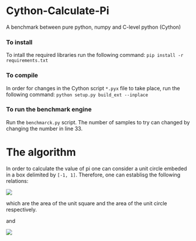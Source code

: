# Cython-Calculate-Pi

A benchmark between pure python, numpy and C-level python (Cython)


### To install

To intall the required libraries run the following command: `pip install -r requirements.txt`

### To compile 

In order for changes in the Cython script `*.pyx` file to take place, run the following command: `python setup.py build_ext --inplace`

### To run the benchmark engine

Run the `benchmarck.py` script. The number of samples to try can changed by changing the number in line 33.

# The algorithm

In order to calculate the value of pi one can consider a unit circle embeded in a box delimited by `[-1, 1]`. Therefore, one can establisg the following relations:


<img src="https://render.githubusercontent.com/render/math?math=\Large A_{\text{square}}=4 r^2 \quad \text{and} \quad A_{\text{circle}}=\pi r^2">

which are the area of the unit square and the area of the unit circle respectively.

and 

<img src="https://render.githubusercontent.com/render/math?math=\Large A_{\text{circle}}=\pi r^2">